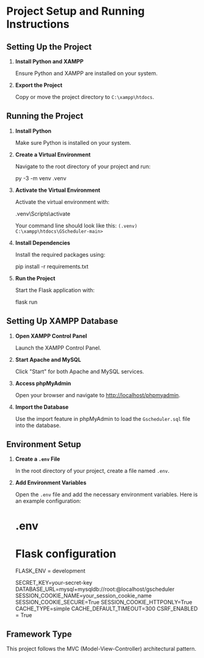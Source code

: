 # Project Setup and Running Instructions

## Setting Up the Project

1. **Install Python and XAMPP**

   Ensure Python and XAMPP are installed on your system.

2. **Export the Project**

   Copy or move the project directory to `C:\xampp\htdocs`.

## Running the Project

1. **Install Python**

   Make sure Python is installed on your system.

2. **Create a Virtual Environment**

   Navigate to the root directory of your project and run:

   py -3 -m venv .venv

3. **Activate the Virtual Environment**

   Activate the virtual environment with:

   .venv\Scripts\activate

   Your command line should look like this: `(.venv) C:\xampp\htdocs\GScheduler-main>`

4. **Install Dependencies**

   Install the required packages using:

   pip install -r requirements.txt

5. **Run the Project**

   Start the Flask application with:

   flask run

## Setting Up XAMPP Database

1. **Open XAMPP Control Panel**

   Launch the XAMPP Control Panel.

2. **Start Apache and MySQL**

   Click "Start" for both Apache and MySQL services.

3. **Access phpMyAdmin**

   Open your browser and navigate to [http://localhost/phpmyadmin](http://localhost/phpmyadmin).

4. **Import the Database**

   Use the import feature in phpMyAdmin to load the `Gscheduler.sql` file into the database.

## Environment Setup

1. **Create a `.env` File**

   In the root directory of your project, create a file named `.env`.

2. **Add Environment Variables**

   Open the `.env` file and add the necessary environment variables. Here is an example configuration:

   # .env

   # Flask configuration
      <!-- #FLASK_APP = __init__.py -->
      FLASK_ENV = development

      SECRET_KEY=your-secret-key
      DATABASE_URL=mysql+mysqldb://root:@localhost/gscheduler
      SESSION_COOKIE_NAME=your_session_cookie_name
      SESSION_COOKIE_SECURE=True
      SESSION_COOKIE_HTTPONLY=True
      CACHE_TYPE=simple
      CACHE_DEFAULT_TIMEOUT=300
      CSRF_ENABLED = True

## Framework Type

This project follows the MVC (Model-View-Controller) architectural pattern.
